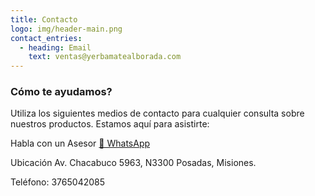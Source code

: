 ```yaml
---
title: Contacto
logo: img/header-main.png
contact_entries:
  - heading: Email
    text: ventas@yerbamatealborada.com
---
```

<h3 class="f4 b lh-title mb2">Cómo te ayudamos?</h3>

Utiliza los siguientes medios de contacto para cualquier consulta sobre nuestros productos. Estamos aquí para asistirte:

Habla con un Asesor [💬 WhatsApp](https://wa.me/543765042085) 

Ubicación Av. Chacabuco 5963, N3300 Posadas, Misiones.

Teléfono: 3765042085